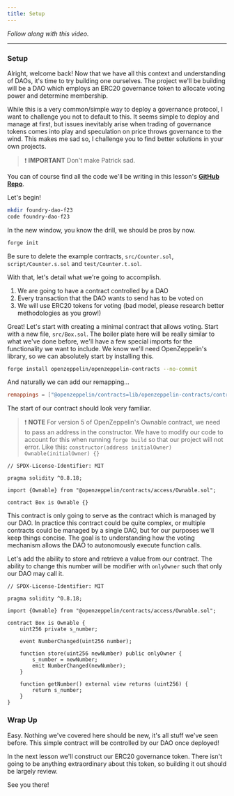```yaml
---
title: Setup
---
```


_Follow along with this video._

---

### Setup

Alright, welcome back! Now that we have all this context and understanding of DAOs, it's time to try building one ourselves. The project we'll be building will be a DAO which employs an ERC20 governance token to allocate voting power and determine membership.

While this is a very common/simple way to deploy a governance protocol, I want to challenge you not to default to this. It seems simple to deploy and manage at first, but issues inevitably arise when trading of governance tokens comes into play and speculation on price throws governance to the wind. This makes me sad so, I challenge you to find better solutions in your own projects.

> ❗ **IMPORTANT**
> Don't make Patrick sad.

You can of course find all the code we'll be writing in this lesson's [**GitHub Repo**](https://github.com/Cyfrin/foundry-dao-f23).

Let's begin!

```bash
mkdir foundry-dao-f23
code foundry-dao-f23
```

In the new window, you know the drill, we should be pros by now.

```bash
forge init
```

Be sure to delete the example contracts, `src/Counter.sol`, `script/Counter.s.sol` and `test/Counter.t.sol`.

With that, let's detail what we're going to accomplish.

1. We are going to have a contract controlled by a DAO
2. Every transaction that the DAO wants to send has to be voted on
3. We will use ERC20 tokens for voting (bad model, please research better methodologies as you grow!)

Great! Let's start with creating a minimal contract that allows voting. Start with a new file, `src/Box.sol`. The boiler plate here will be really similar to what we've done before, we'll have a few special imports for the functionality we want to include. We know we'll need OpenZeppelin's library, so we can absolutely start by installing this.

```bash
forge install openzeppelin/openzeppelin-contracts --no-commit
```

And naturally we can add our remapping...

```toml
remappings = ["@openzeppelin/contracts=lib/openzeppelin-contracts/contracts"]
```

The start of our contract should look very familiar.

> ❗ **NOTE**
> For version 5 of OpenZeppelin's Ownable contract, we need to pass an address
> in the constructor. We have to modify our code to account for this when
> running `forge build` so that our project will not error. Like this:
> `constructor(address initialOwner) Ownable(initialOwner) {}`

```solidity
// SPDX-License-Identifier: MIT

pragma solidity ^0.8.18;

import {Ownable} from "@openzeppelin/contracts/access/Ownable.sol";

contract Box is Ownable {}
```

This contract is only going to serve as the contract which is managed by our DAO. In practice this contract could be quite complex, or multiple contracts could be managed by a single DAO, but for our purposes we'll keep things concise. The goal is to understanding how the voting mechanism allows the DAO to autonomously execute function calls.

Let's add the ability to store and retrieve a value from our contract. The ability to change this number will be modifier with `onlyOwner` such that only our DAO may call it.

```solidity
// SPDX-License-Identifier: MIT

pragma solidity ^0.8.18;

import {Ownable} from "@openzeppelin/contracts/access/Ownable.sol";

contract Box is Ownable {
    uint256 private s_number;

    event NumberChanged(uint256 number);

    function store(uint256 newNumber) public onlyOwner {
        s_number = newNumber;
        emit NumberChanged(newNumber);
    }

    function getNumber() external view returns (uint256) {
        return s_number;
    }
}
```

### Wrap Up

Easy. Nothing we've covered here should be new, it's all stuff we've seen before. This simple contract will be controlled by our DAO once deployed!

In the next lesson we'll construct our ERC20 governance token. There isn't going to be anything extraordinary about this token, so building it out should be largely review.

See you there!
